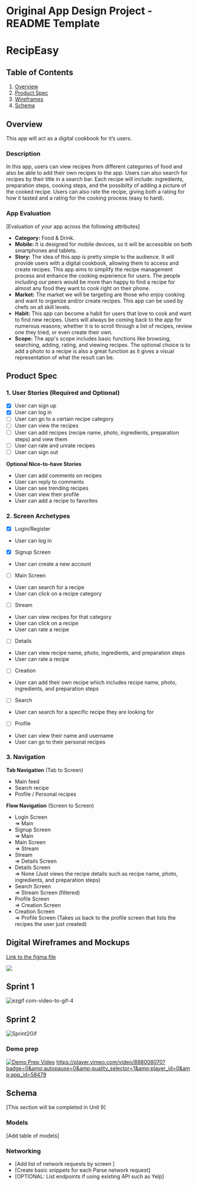 Original App Design Project - README Template
===

# RecipEasy

## Table of Contents

1. [Overview](#Overview)
2. [Product Spec](#Product-Spec)
3. [Wireframes](#Wireframes)
4. [Schema](#Schema)

## Overview
This app will act as a digital cookbook for it’s users. 

### Description

In this app, users can view recipes from different categories of food and also be able to add their own recipes to the app. Users can also search for recipes by their title in a search bar. Each recipe will include: ingredients, preparation steps, cooking steps, and the possibilty of adding a picture of the cooked recipe. Users can also rate the recipe, giving both a rating for how it tasted and a rating for the cooking process (easy to hard). 

### App Evaluation

[Evaluation of your app across the following attributes]
- **Category:** Food & Drink.
- **Mobile:** It is designed for mobile devices, so it will be accessible on both smartphones and tablets.
- **Story:** The idea of this app is pretty simple to the audience. It will provide users with a digital cookbook, allowing them to access and create recipes. This app aims to simplify the recipe management process and enhance the cooking experience for users. The people including our peers would be more than happy to find a recipe for almost any food they want to cook right on their phone. 
- **Market:** The market we will be targeting are those who enjoy cooking and want to organize and/or create recipes. This app can be used by chefs on all skill levels.
- **Habit:** This app can become a habit for users that love to cook and want to find new recipes. Users will always be coming back to the app for numerous reasons; whether it is to scroll through a list of recipes, review one they tried, or even create their own.
- **Scope:** The app's scope includes basic functions like browsing, searching, adding, rating, and viewing recipes. The optional choice is to add a photo to a recipe is also a great function as it gives a visual representation of what the result can be.

## Product Spec

### 1. User Stories (Required and Optional)

- [x] User can sign up
- [X] User can log in
- [ ] User can go to a certain recipe category
- [ ] User can view the recipes
- [ ] User can add recipes (recipe name, photo, ingredients, preparation steps) and view them
- [ ] User can rate and unrate recipes
- [ ] User can sign out

**Optional Nice-to-have Stories**

* User can add comments on recipes
* User can reply to comments
* User can see trending recipes
* User can view their profile
* User can add a recipe to favorites

### 2. Screen Archetypes

- [X] Login/Register
* User can log in 
- [X] Signup Screen
* User can create a new account
- [ ] Main Screen
* User can search for a recipe 
* User can click on a recipe category
- [ ] Stream 
* User can view recipes for that category 
* User can click on a recipe 
* User can rate a recipe
- [ ] Details 
* User can view recipe name, photo, ingredients, and preparation steps
* User can rate a recipe
- [ ] Creation
* User can add their own recipe which includes recipe name, photo, ingredients, and preparation steps
- [ ] Search
* User can search for a specific recipe they are looking for
- [ ] Profile 
* User can view their name and username
* User can go to their personal recipes


### 3. Navigation

**Tab Navigation** (Tab to Screen)

* Main feed
* Search recipe
* Profile / Personal recipes 

**Flow Navigation** (Screen to Screen)

* Login Screen  
=> Main 
* Signup Screen  
=> Main
* Main Screen  
=> Stream
* Stream  
=> Details Screen
* Details Screen  
=> None (Just views the recipe details such as recipe name, photo, ingredients, and preparation steps)
* Search Screen  
=> Stream Screen (filtered)
* Profile Screen  
=> Creation Screen
* Creation Screen  
=> Profile Screen (Takes us back to the profile screen that lists the recipes the user just created)


## Digital Wireframes and Mockups
[Link to the figma file](https://www.figma.com/file/Rq2PwoqwUyF1OuOz4EW0aZ/Wireframe?type=design&node-id=0%3A1&mode=design&t=7d0ad2ZJAHOVMPsC-1)

![](https://hackmd.io/_uploads/Hk_dCf8za.png)

## Sprint 1
![ezgif com-video-to-gif-4](https://github.com/COP4655-MobileApps-Fall2023/cop4655-mobile-apps-final-project-final-project-group-13/assets/82067489/7e7376fa-7e31-4352-9b63-120d46749ccb)

## Sprint 2
![Sprint2Gif](ezgif.com-video-to-gif.gif)

### Demo prep
[![Demo Prep Video](ezgif.com-video-to-gif.gif)](https://player.vimeo.com/video/888008070?badge=0&amp;autopause=0&amp;quality_selector=1&amp;player_id=0&amp;app_id=58479)
https://player.vimeo.com/video/888008070?badge=0&amp;autopause=0&amp;quality_selector=1&amp;player_id=0&amp;app_id=58479


## Schema 

[This section will be completed in Unit 9]

### Models

[Add table of models]

### Networking

- [Add list of network requests by screen ]
- [Create basic snippets for each Parse network request]
- [OPTIONAL: List endpoints if using existing API such as Yelp]



